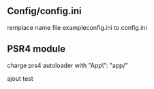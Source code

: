 ## Config/config.ini

remplace name file exampleconfig.ini to config.ini

## PSR4 module

charge prs4 autoloader with "App\\": "app/"

ajout test